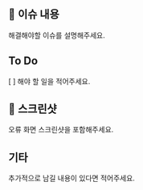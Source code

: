 ## 📌 이슈 내용
해결해야할 이슈를 설명해주세요.

## To Do
[ ] 해야 할 일을 적어주세요.

## 📸 스크린샷
오류 화면 스크린샷을 포함해주세요.

## 기타
추가적으로 남길 내용이 있다면 적어주세요.
